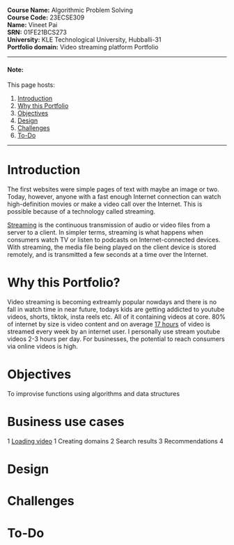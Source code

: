 <!-- # Video streaming platform Portfolio -->

<!-- <dl>
<dt>Course Name</dt>
<dd>Algorithmic Problem Solving</dd>
<dt>Course Code</dt>
<dd>23ECSE309</dd>
<dt>Name</dt>
<dd>Vineet Pai</dd>
<dt>University</dt>
<dd>KLE Technological University, Hubballi-31</dd>
</dl> -->

**Course Name:** Algorithmic Problem Solving  
**Course Code:** 23ECSE309  
**Name:** Vineet Pai  
**SRN:** 01FE21BCS273  
**University:** KLE Technological University, Hubballi-31  
**Portfolio domain:** Video streaming platform Portfolio

---

#### Note:

<!-- This page hosts:

1. <a href='# Introduction'>Introduction</a>
2. <a href='# Why this Portfolio?'>Why this Portfolio</a>
3. <a href='# Objectives'>Objectives</a>
4. <a href='# Design'>Design</a>
5. <a href='# Challenges'>Challenges</a>
6. <a href='# To-Do'>To-Do</a> -->

This page hosts:

1. [Introduction](#Introduction)
2. [Why this Portfolio](#why-this-portfolio)
3. [Objectives](#objectives)
4. [Design](#design)
5. [Challenges](#challenges)
6. [To-Do](#to-do)

---

# Introduction

The first websites were simple pages of text with maybe an image or two. Today, however, anyone with a fast enough Internet connection can watch high-definition movies or make a video call over the Internet. This is possible because of a technology called streaming.

[Streaming](https://www.cloudflare.com/learning/video/what-is-streaming/) is the continuous transmission of audio or video files from a server to a client. In simpler terms, streaming is what happens when consumers watch TV or listen to podcasts on Internet-connected devices. With streaming, the media file being played on the client device is stored remotely, and is transmitted a few seconds at a time over the Internet.

# Why this Portfolio?

Video streaming is becoming extreamly popular nowdays and there is no fall in watch time in near future, todays kids are getting addicted to youtube videos, shorts, tiktok, insta reels etc. All of it containing videos at core. 80% of internet by size is video content and on average [17 hours](https://www.oberlo.com/statistics/online-video-consumption-statistics) of video is streamed every week by an internet user. I personally use stream youtube videos 2-3 hours per day.
For businesses, the potential to reach consumers via online videos is high.

# Objectives

To improvise functions using algorithms and data structures

# Business use cases

1 [Loading video](business_use_cases\Loading_video.md)
1 Creating domains
2 Search results
3 Recommendations
4

# Design

# Challenges

# To-Do
